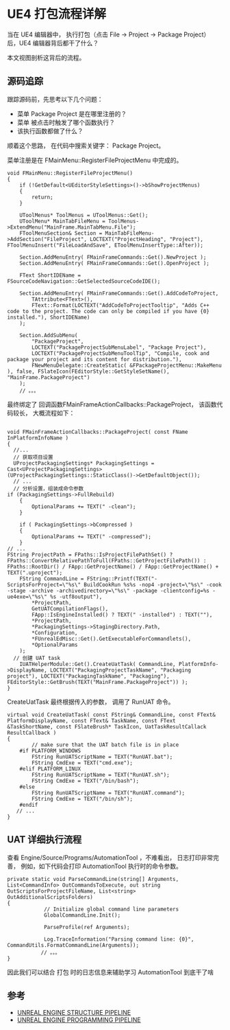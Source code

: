 # UE4 打包流程详解

当在 UE4 编辑器中， 执行打包（点击 File -> Project -> Package Project） 后，UE4 编辑器背后都干了什么？

本文视图剖析这背后的流程。

## 源码追踪

跟踪源码前，先思考以下几个问题：

- 菜单 Package Project 是在哪里注册的？
- 菜单 被点击时触发了哪个函数执行？
- 该执行函数都做了什么？

顺着这个思路， 在代码中搜索关键字： Package Project。

菜单注册是在 FMainMenu::RegisterFileProjectMenu 中完成的。

```
void FMainMenu::RegisterFileProjectMenu()
{
	if (!GetDefault<UEditorStyleSettings>()->bShowProjectMenus)
	{
		return;
	}

	UToolMenus* ToolMenus = UToolMenus::Get();
	UToolMenu* MainTabFileMenu = ToolMenus->ExtendMenu("MainFrame.MainTabMenu.File");
	FToolMenuSection& Section = MainTabFileMenu->AddSection("FileProject", LOCTEXT("ProjectHeading", "Project"), FToolMenuInsert("FileLoadAndSave", EToolMenuInsertType::After));

	Section.AddMenuEntry( FMainFrameCommands::Get().NewProject );
	Section.AddMenuEntry( FMainFrameCommands::Get().OpenProject );

	FText ShortIDEName = FSourceCodeNavigation::GetSelectedSourceCodeIDE();

	Section.AddMenuEntry( FMainFrameCommands::Get().AddCodeToProject,
		TAttribute<FText>(),
		FText::Format(LOCTEXT("AddCodeToProjectTooltip", "Adds C++ code to the project. The code can only be compiled if you have {0} installed."), ShortIDEName)
	);

	Section.AddSubMenu(
		"PackageProject",
		LOCTEXT("PackageProjectSubMenuLabel", "Package Project"),
		LOCTEXT("PackageProjectSubMenuToolTip", "Compile, cook and package your project and its content for distribution."),
		FNewMenuDelegate::CreateStatic( &FPackageProjectMenu::MakeMenu ), false, FSlateIcon(FEditorStyle::GetStyleSetName(), "MainFrame.PackageProject")
	);
    // 。。。
```


最终绑定了 回调函数FMainFrameActionCallbacks::PackageProject， 该函数代码较长， 大概流程如下：
```

void FMainFrameActionCallbacks::PackageProject( const FName InPlatformInfoName )
{
  //...
  // 获取项目设置
  UProjectPackagingSettings* PackagingSettings = Cast<UProjectPackagingSettings>(UProjectPackagingSettings::StaticClass()->GetDefaultObject());
  // ...
  // 分析设置，组装成命令参数
if (PackagingSettings->FullRebuild)
	{
		OptionalParams += TEXT(" -clean");
	}

	if ( PackagingSettings->bCompressed )
	{
		OptionalParams += TEXT(" -compressed");
	}
// ...
FString ProjectPath = FPaths::IsProjectFilePathSet() ? FPaths::ConvertRelativePathToFull(FPaths::GetProjectFilePath()) : FPaths::RootDir() / FApp::GetProjectName() / FApp::GetProjectName() + TEXT(".uproject");
	FString CommandLine = FString::Printf(TEXT("-ScriptsForProject=\"%s\" BuildCookRun %s%s -nop4 -project=\"%s\" -cook -stage -archive -archivedirectory=\"%s\" -package -clientconfig=%s -ue4exe=\"%s\" %s -utf8output"),
		*ProjectPath,
		GetUATCompilationFlags(),
		FApp::IsEngineInstalled() ? TEXT(" -installed") : TEXT(""),
		*ProjectPath,
		*PackagingSettings->StagingDirectory.Path,
		*Configuration,
		*FUnrealEdMisc::Get().GetExecutableForCommandlets(),
		*OptionalParams
	);
  // 创建 UAT task
	IUATHelperModule::Get().CreateUatTask( CommandLine, PlatformInfo->DisplayName, LOCTEXT("PackagingProjectTaskName", "Packaging project"), LOCTEXT("PackagingTaskName", "Packaging"), FEditorStyle::GetBrush(TEXT("MainFrame.PackageProject")) );
}
```


CreateUatTask 最终根据传入的参数， 调用了 RunUAT 命令。
```
virtual void CreateUatTask( const FString& CommandLine, const FText& PlatformDisplayName, const FText& TaskName, const FText &TaskShortName, const FSlateBrush* TaskIcon, UatTaskResultCallack ResultCallback )
{
		// make sure that the UAT batch file is in place
	#if PLATFORM_WINDOWS
		FString RunUATScriptName = TEXT("RunUAT.bat");
		FString CmdExe = TEXT("cmd.exe");
	#elif PLATFORM_LINUX
		FString RunUATScriptName = TEXT("RunUAT.sh");
		FString CmdExe = TEXT("/bin/bash");
	#else
		FString RunUATScriptName = TEXT("RunUAT.command");
		FString CmdExe = TEXT("/bin/sh");
	#endif
   // ...
}
```

## UAT 详细执行流程

查看 Engine/Source/Programs/AutomationTool ，不难看出， 日志打印非常完善， 例如，如下代码会打印 AutomationTool 执行时的命令参数。
```
private static void ParseCommandLine(string[] Arguments, List<CommandInfo> OutCommandsToExecute, out string OutScriptsForProjectFileName, List<string> OutAdditionalScriptsFolders)
{
			// Initialize global command line parameters
			GlobalCommandLine.Init();

			ParseProfile(ref Arguments);

			Log.TraceInformation("Parsing command line: {0}", CommandUtils.FormatCommandLine(Arguments));
           // 。。。
}
```
因此我们可以结合 打包 时的日志信息来辅助学习 AutomationTool 到底干了啥


## 参考

- [UNREAL ENGINE STRUCTURE PIPELINE](https://github.com/vxiaozhi/unreal_schematics/blob/master/Engine_Structure_poster_18x24.pdf)
- [UNREAL ENGINE PROGRAMMING PIPELINE](https://github.com/vxiaozhi/unreal_schematics/blob/master/Programming_poster_18x24.pdf)

